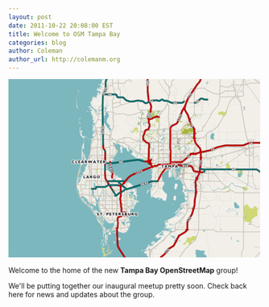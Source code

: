 ```yaml
---
layout: post
date: 2011-10-22 20:08:00 EST
title: Welcome to OSM Tampa Bay
categories: blog
author: Coleman
author_url: http://colemanm.org
---
```


<img src="/images/blog/osm-tampabay.png" alt="OSM Tampa Bay" />

Welcome to the home of the new **Tampa Bay OpenStreetMap** group!

We'll be putting together our inaugural meetup pretty soon. Check back here for news and updates about the group.